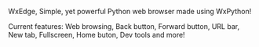 WxEdge,
Simple, yet powerful Python web browser made using WxPython!


 Current features: Web browsing, Back button, Forward button, URL bar, New tab, Fullscreen, Home buton, Dev tools and more!
